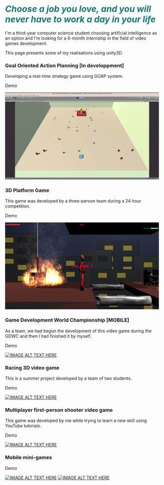 <p align="center">
<h1><span style="text-align: center; color: #157a76;"><em><strong>Choose a job you love, and you will never have to work a day in your life</strong></em><br /></span></h1>
</p>
<p>
  I'm a third-year computer science student choosing artificial intelligence as an option and I'm looking for a 6-month internship in the field of video games development.
</p>
<p>
  This page presents some of my realisations using unity3D.
</p>


### Goal Oriented Action Planning [In developpment]
<p>
  Developing a real-time strategy game using GOAP system.
</p>
<p>
Demo
</p>

[![IMAGE ALT TEXT HERE](https://raw.githubusercontent.com/MohamedAminMallek/Game-Development/master/goap.JPG)](https://youtu.be/hKLC1DKai7o)

### 3D Platform Game
<p>
This game was developed by a three-person team during a 24 hour competition.
</p>
<p>
Demo
</p>

[![IMAGE ALT TEXT HERE](https://github.com/MohamedAminMallek/Game-Development/blob/master/Cnci.png)](https://youtu.be/jUQcE1kKXUg)

### Game Development World Championship [MOBILE]
<p>
  As a team, we had begun the development of this video game during the GDWC and then I had finished it by myself.
 </p>
<p>
Demo
</p>

[![IMAGE ALT TEXT HERE](https://github.com/MohamedAminMallek/Game-Development/blob/master/dream%20house.png)](https://youtu.be/_SJV_sOlh2g)


### Racing 3D video game
<p>
  This is a summer project developed by a team of two students.
</p>
<p>
Demo
</p>

[![IMAGE ALT TEXT HERE](https://i9.ytimg.com/vi/M7chGENuCOw/mq3.jpg?sqp=CNPune0F&rs=AOn4CLB5WHI42Lw0peBSkMWRUfZBy9MvGA)](https://youtu.be/M7chGENuCOw)

### Multiplayer first-person shooter video game
<p>
  This game was developed by me while trying to learn a new skill using YouTube tutorials.
</p>
<p>
Demo
</p>

[![IMAGE ALT TEXT HERE](https://i9.ytimg.com/vi/vJfLhLXgsQE/mq3.jpg?sqp=COnRne0F&rs=AOn4CLB4GNrAjjTlrFbleF3r6RwsnLuMlA)](https://youtu.be/vJfLhLXgsQE)

### Mobile mini-games

<p>
Demo
</p>

[![IMAGE ALT TEXT HERE](https://i9.ytimg.com/vi/0oyeT6zRuMU/mq2.jpg?sqp=CIX4ne0F&rs=AOn4CLBfMEazf1ePOToNbjD-Trjd4XC2CA)](https://youtu.be/0oyeT6zRuMU) [![IMAGE ALT TEXT HERE](https://i9.ytimg.com/vi/2ksZhLXGWw0/mq2.jpg?sqp=CKCCnu0F&rs=AOn4CLBGqLbE59NB-u_eF029N07MX6aEdw)](https://youtu.be/2ksZhLXGWw0)



